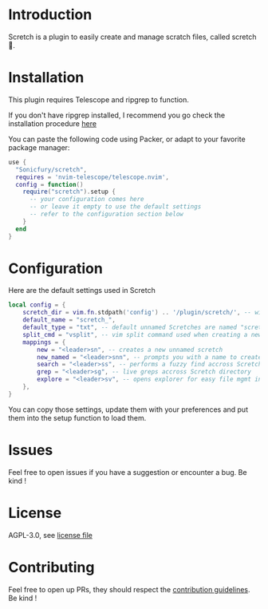 # Introduction

Scretch is a plugin to easily create and manage scratch files, called scretch 🙂.

# Installation

This plugin requires Telescope and ripgrep to function.

If you don't have ripgrep installed, I recommend you go check the installation procedure [here](https://github.com/BurntSushi/ripgrep#installation)

You can paste the following code using Packer, or adapt to your favorite package manager:

```lua
use {
  "Sonicfury/scretch",
  requires = 'nvim-telescope/telescope.nvim',
  config = function()
    require("scretch").setup {
      -- your configuration comes here
      -- or leave it empty to use the default settings
      -- refer to the configuration section below
    }
  end
}
```

# Configuration
Here are the default settings used in Scretch
```lua
local config = {
    scretch_dir = vim.fn.stdpath('config') .. '/plugin/scretch/', -- will be created if it doesn't exist
    default_name = "scretch_",
    default_type = "txt", -- default unnamed Scretches are named "scretch_*.txt"
    split_cmd = "vsplit", -- vim split command used when creating a new Scretch
    mappings = {
        new = "<leader>sn", -- creates a new unnamed scretch
        new_named = "<leader>snn", -- prompts you with a name to create a named scretch (you have to provide the extension)
        search = "<leader>ss", -- performs a fuzzy find accross Scretch directory
        grep = "<leader>sg", -- live greps accross Scretch directory
        explore = "<leader>sv", -- opens explorer for easy file mgmt in Scretch directory
    },
}
```
You can copy those settings, update them with your preferences and put them into the setup function to load them.

# Issues

Feel free to open issues if you have a suggestion or encounter a bug. Be kind !

# License

AGPL-3.0, see [license file](./LICENSE.md)

# Contributing

Feel free to open up PRs, they should respect the [contribution guidelines](./CONTRIBUTING.md). Be kind ! 
